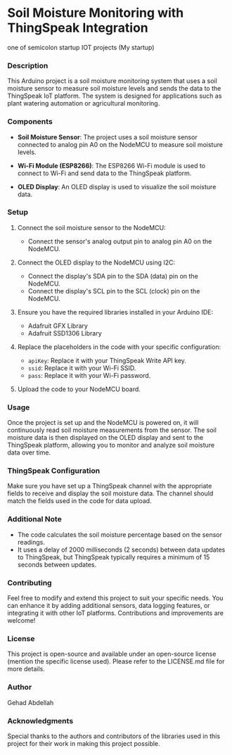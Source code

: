 # Soil Moisture Monitoring with ThingSpeak Integration
one of semicolon startup IOT projects (My startup) 

### Description

This Arduino project is a soil moisture monitoring system that uses a soil moisture sensor to measure soil moisture levels and sends the data to the ThingSpeak IoT platform. The system is designed for applications such as plant watering automation or agricultural monitoring.

### Components

- **Soil Moisture Sensor**: The project uses a soil moisture sensor connected to analog pin A0 on the NodeMCU to measure soil moisture levels.

- **Wi-Fi Module (ESP8266)**: The ESP8266 Wi-Fi module is used to connect to Wi-Fi and send data to the ThingSpeak platform.

- **OLED Display**: An OLED display is used to visualize the soil moisture data.

### Setup

1. Connect the soil moisture sensor to the NodeMCU:
   - Connect the sensor's analog output pin to analog pin A0 on the NodeMCU.
   
2. Connect the OLED display to the NodeMCU using I2C:
   - Connect the display's SDA pin to the SDA (data) pin on the NodeMCU.
   - Connect the display's SCL pin to the SCL (clock) pin on the NodeMCU.

3. Ensure you have the required libraries installed in your Arduino IDE:
   - Adafruit GFX Library
   - Adafruit SSD1306 Library

4. Replace the placeholders in the code with your specific configuration:
   - `apiKey`: Replace it with your ThingSpeak Write API key.
   - `ssid`: Replace it with your Wi-Fi SSID.
   - `pass`: Replace it with your Wi-Fi password.

5. Upload the code to your NodeMCU board.

### Usage

Once the project is set up and the NodeMCU is powered on, it will continuously read soil moisture measurements from the sensor. The soil moisture data is then displayed on the OLED display and sent to the ThingSpeak platform, allowing you to monitor and analyze soil moisture data over time.

### ThingSpeak Configuration

Make sure you have set up a ThingSpeak channel with the appropriate fields to receive and display the soil moisture data. The channel should match the fields used in the code for data upload.

### Additional Note

- The code calculates the soil moisture percentage based on the sensor readings.
- It uses a delay of 2000 milliseconds (2 seconds) between data updates to ThingSpeak, but ThingSpeak typically requires a minimum of 15 seconds between updates.

### Contributing

Feel free to modify and extend this project to suit your specific needs. You can enhance it by adding additional sensors, data logging features, or integrating it with other IoT platforms. Contributions and improvements are welcome!

### License

This project is open-source and available under an open-source license (mention the specific license used). Please refer to the LICENSE.md file for more details.

### Author

Gehad Abdellah 

### Acknowledgments

Special thanks to the authors and contributors of the libraries used in this project for their work in making this project possible.
